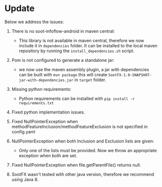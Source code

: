 # Update
Below we address the issues:
1. There is no soot-infoflow-android in maven central:
    - This library is not available in maven central, therefore we now include it in `dependencies` folder. It can be installed to the local maven repository by running the `install_dependencies.sh` script.

2. Pom is not configured to generate a standalone jar:
    - we now use the maven assembly plugin, a jar with dependencies can be built with `mvn package` this will create `SootFX-1.0-SNAPSHOT-jar-with-dependencies.jar` in `target` folder.

3. Missing python requirements:
    - Python requirements can be installed with `pip install -r requirements.txt`

4. Fixed python implementation issues.

5. Fixed NullPointerException when methodFeatureInclusion/methodFeatureExclusion is not specified in config.yaml

6. NullPointerException when both Inclusion and Exclusion lists are given:
    - Only one of the lists must be provided. Now we throw an appropriate exception when both are set.

7. Fixed NullPointerException when file.getParentFile() returns null.

8. SootFX wasn't tested with other java version, therefore we recommend using Java 8.